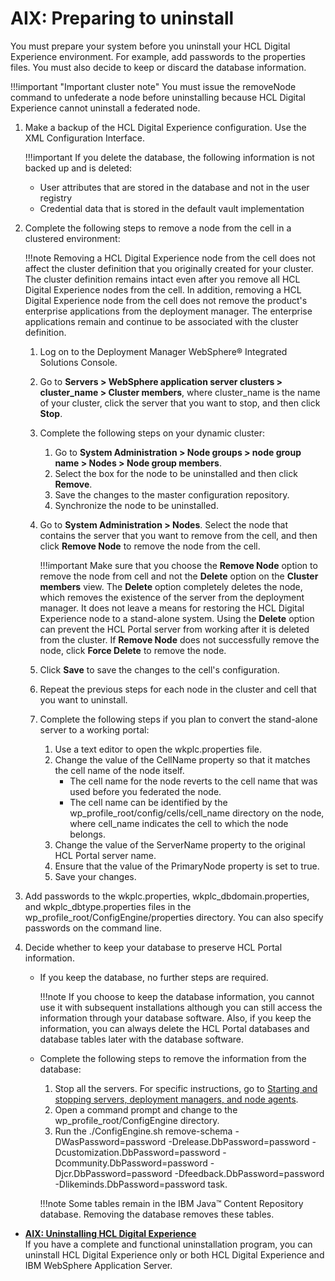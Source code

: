 # AIX: Preparing to uninstall

You must prepare your system before you uninstall your HCL Digital Experience environment. For example, add passwords to the properties files. You must also decide to keep or discard the database information.

!!!important "Important cluster note"
    You must issue the removeNode command to unfederate a node before uninstalling because HCL Digital Experience cannot uninstall a federated node.

1.  Make a backup of the HCL Digital Experience configuration. Use the XML Configuration Interface.

    !!!important
        If you delete the database, the following information is not backed up and is deleted:

    -   User attributes that are stored in the database and not in the user registry
    -   Credential data that is stored in the default vault implementation
2.  Complete the following steps to remove a node from the cell in a clustered environment:

    !!!note
        Removing a HCL Digital Experience node from the cell does not affect the cluster definition that you originally created for your cluster. The cluster definition remains intact even after you remove all HCL Digital Experience nodes from the cell. In addition, removing a HCL Digital Experience node from the cell does not remove the product's enterprise applications from the deployment manager. The enterprise applications remain and continue to be associated with the cluster definition.

    1.  Log on to the Deployment Manager WebSphere® Integrated Solutions Console.

    2.  Go to **Servers > WebSphere application server clusters > cluster_name > Cluster members**, where cluster\_name is the name of your cluster, click the server that you want to stop, and then click **Stop**.

    3.  Complete the following steps on your dynamic cluster:

        1.  Go to **System Administration > Node groups > node group name > Nodes > Node group members**.
        2.  Select the box for the node to be uninstalled and then click **Remove**.
        3.  Save the changes to the master configuration repository.
        4.  Synchronize the node to be uninstalled.
    4.  Go to **System Administration > Nodes**. Select the node that contains the server that you want to remove from the cell, and then click **Remove Node** to remove the node from the cell.

        !!!important
            Make sure that you choose the **Remove Node** option to remove the node from cell and not the **Delete** option on the **Cluster members** view. The **Delete** option completely deletes the node, which removes the existence of the server from the deployment manager. It does not leave a means for restoring the HCL Digital Experience node to a stand-alone system. Using the **Delete** option can prevent the HCL Portal server from working after it is deleted from the cluster. If **Remove Node** does not successfully remove the node, click **Force Delete** to remove the node.

    5.  Click **Save** to save the changes to the cell's configuration.

    6.  Repeat the previous steps for each node in the cluster and cell that you want to uninstall.

    7.  Complete the following steps if you plan to convert the stand-alone server to a working portal:

        1.  Use a text editor to open the wkplc.properties file.
        2.  Change the value of the CellName property so that it matches the cell name of the node itself.
            -   The cell name for the node reverts to the cell name that was used before you federated the node.
            -   The cell name can be identified by the wp_profile_root/config/cells/cell\_name directory on the node, where cell_name indicates the cell to which the node belongs.
        3.  Change the value of the ServerName property to the original HCL Portal server name.
        4.  Ensure that the value of the PrimaryNode property is set to true.
        5.  Save your changes.
3.  Add passwords to the wkplc.properties, wkplc_dbdomain.properties, and wkplc_dbtype.properties files in the wp_profile_root/ConfigEngine/properties directory. You can also specify passwords on the command line.

4.  Decide whether to keep your database to preserve HCL Portal information.

    -   If you keep the database, no further steps are required.

        !!!note
            If you choose to keep the database information, you cannot use it with subsequent installations although you can still access the information through your database software. Also, if you keep the information, you can always delete the HCL Portal databases and database tables later with the database software.

    -   Complete the following steps to remove the information from the database:

        1.  Stop all the servers. For specific instructions, go to [Starting and stopping servers, deployment managers, and node agents](../../../../manage/stopstart.md).
        2.  Open a command prompt and change to the wp_profile_root/ConfigEngine directory.
        3.  Run the ./ConfigEngine.sh remove-schema -DWasPassword=password -Drelease.DbPassword=password -Dcustomization.DbPassword=password -Dcommunity.DbPassword=password -Djcr.DbPassword=password -Dfeedback.DbPassword=password -Dlikeminds.DbPassword=password task.
        
        !!!note
            Some tables remain in the IBM Java™ Content Repository database. Removing the database removes these tables.


-   **[AIX: Uninstalling HCL Digital Experience](uninst_portal-AIX.md)**  
If you have a complete and functional uninstallation program, you can uninstall HCL Digital Experience only or both HCL Digital Experience and IBM WebSphere Application Server.



